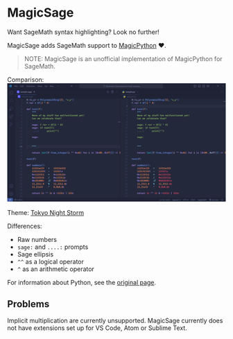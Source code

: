# MagicSage

Want SageMath syntax highlighting? Look no further!

MagicSage adds SageMath support to [MagicPython](https://github.com/MagicStack/MagicPython) ❤️.

> NOTE: MagicSage is an unofficial implementation of MagicPython for SageMath.

Comparison:
![MagicSage (left) vs MagicPython (right) syntax highlighting on a SageMath script.](./screenshot.png)

Theme: [Tokyo Night Storm](https://github.com/enkia/tokyo-night-vscode-theme)

Differences:
- Raw numbers
- `sage:` and `....:` prompts
- Sage ellipsis
- `^^` as a logical operator
- `^` as an arithmetic operator

For information about Python, see the [original page](https://github.com/MagicStack/MagicPython).

## Problems

Implicit multiplication are currently unsupported.
MagicSage currently does not have extensions set up for VS Code, Atom or Sublime Text.
